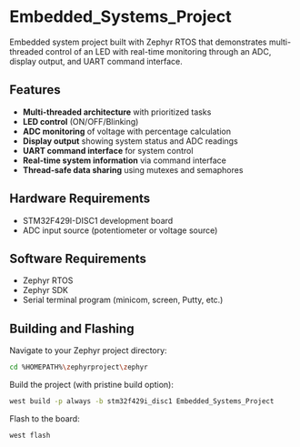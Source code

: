 # Embedded_Systems_Project
Embedded system project built with Zephyr RTOS that demonstrates multi-threaded control of an LED with real-time monitoring through an ADC, display output, and UART command interface.

## Features

- **Multi-threaded architecture** with prioritized tasks
- **LED control** (ON/OFF/Blinking)
- **ADC monitoring** of voltage with percentage calculation
- **Display output** showing system status and ADC readings
- **UART command interface** for system control
- **Real-time system information** via command interface
- **Thread-safe data sharing** using mutexes and semaphores

## Hardware Requirements

- STM32F429I-DISC1 development board
- ADC input source (potentiometer or voltage source)

## Software Requirements

- Zephyr RTOS
- Zephyr SDK
- Serial terminal program (minicom, screen, Putty, etc.)

## Building and Flashing

Navigate to your Zephyr project directory:
```bash
cd %HOMEPATH%\zephyrproject\zephyr
```

Build the project (with pristine build option):

```bash
west build -p always -b stm32f429i_disc1 Embedded_Systems_Project
```

Flash to the board:

```bash
west flash
```